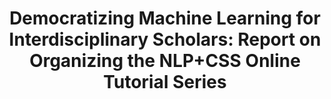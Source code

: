 ---
layout: post
title: "Democratizing Machine Learning for Interdisciplinary Scholars: Report on Organizing the NLP+CSS Online Tutorial Series"
project: true
year: 2023
authors: "<b>Ian Stewart</b>, Katherine Keith" 
venue: "KONVENS Teach4NLP Workshop"
link: "https://arxiv.org/abs/2211.15971"
code_link: "https://nlp-css-201-tutorials.github.io/nlp-css-201-tutorials/"
---
